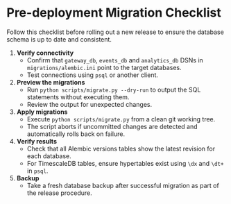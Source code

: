 # Pre-deployment Migration Checklist

Follow this checklist before rolling out a new release to ensure the database schema is up to date and consistent.

1. **Verify connectivity**
   - Confirm that `gateway_db`, `events_db` and `analytics_db` DSNs in `migrations/alembic.ini` point to the target databases.
   - Test connections using `psql` or another client.
2. **Preview the migrations**
   - Run `python scripts/migrate.py --dry-run` to output the SQL statements without executing them.
   - Review the output for unexpected changes.
3. **Apply migrations**
   - Execute `python scripts/migrate.py` from a clean git working tree.
   - The script aborts if uncommitted changes are detected and automatically rolls back on failure.
4. **Verify results**
   - Check that all Alembic versions tables show the latest revision for each database.
   - For TimescaleDB tables, ensure hypertables exist using `\dx` and `\dt+` in `psql`.
5. **Backup**
   - Take a fresh database backup after successful migration as part of the release procedure.
